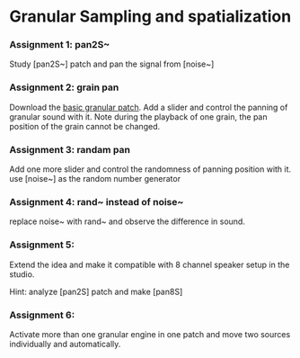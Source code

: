 # Granular Sampling and spatialization

### Assignment 1: pan2S~
Study [pan2S~] patch and pan the signal from [noise~]

### Assignment 2: grain pan
Download the [basic granular patch](K7/basic.zip). Add a slider and control the panning of granular sound with it. Note during the playback of one grain, the pan position of the   grain cannot be changed.

### Assignment 3: randam pan
Add one more slider and control the randomness of panning position with it. use [noise~] as the random number generator

### Assignment 4: rand~ instead of noise~
replace noise~ with rand~ and observe the difference in sound.

### Assignment 5:
Extend the idea and make it compatible with 8 channel speaker setup in the studio.

Hint: analyze [pan2S] patch and make [pan8S]

### Assignment 6:
Activate more than one granular engine in one patch and move two sources individually and automatically.
